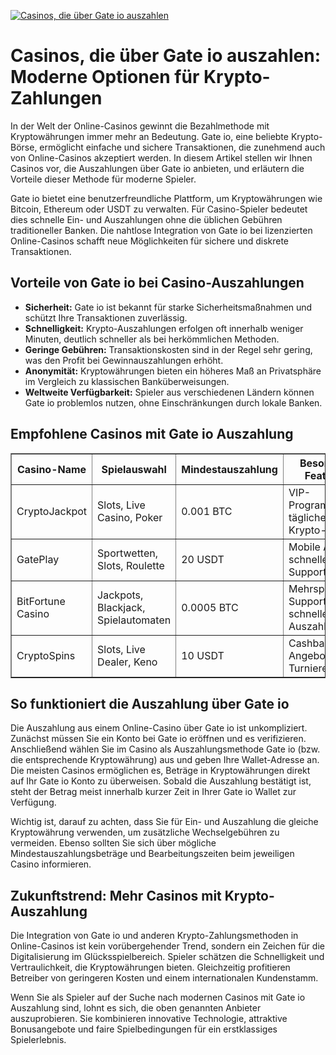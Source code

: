[![Casinos, die über Gate io auszahlen](https://123-caf.pages.dev/gitsignup.png)](https://vrmoo.ru/Bt82HjjY)

<h1>Casinos, die über Gate io auszahlen: Moderne Optionen für Krypto-Zahlungen</h1> <p>In der Welt der Online-Casinos gewinnt die Bezahlmethode mit Kryptowährungen immer mehr an Bedeutung. Gate io, eine beliebte Krypto-Börse, ermöglicht einfache und sichere Transaktionen, die zunehmend auch von Online-Casinos akzeptiert werden. In diesem Artikel stellen wir Ihnen Casinos vor, die Auszahlungen über Gate io anbieten, und erläutern die Vorteile dieser Methode für moderne Spieler.</p>  <p>Gate io bietet eine benutzerfreundliche Plattform, um Kryptowährungen wie Bitcoin, Ethereum oder USDT zu verwalten. Für Casino-Spieler bedeutet dies schnelle Ein- und Auszahlungen ohne die üblichen Gebühren traditioneller Banken. Die nahtlose Integration von Gate io bei lizenzierten Online-Casinos schafft neue Möglichkeiten für sichere und diskrete Transaktionen.</p>  <h2>Vorteile von Gate io bei Casino-Auszahlungen</h2> <ul>   <li><strong>Sicherheit:</strong> Gate io ist bekannt für starke Sicherheitsmaßnahmen und schützt Ihre Transaktionen zuverlässig.</li>   <li><strong>Schnelligkeit:</strong> Krypto-Auszahlungen erfolgen oft innerhalb weniger Minuten, deutlich schneller als bei herkömmlichen Methoden.</li>   <li><strong>Geringe Gebühren:</strong> Transaktionskosten sind in der Regel sehr gering, was den Profit bei Gewinnauszahlungen erhöht.</li>   <li><strong>Anonymität:</strong> Kryptowährungen bieten ein höheres Maß an Privatsphäre im Vergleich zu klassischen Banküberweisungen.</li>   <li><strong>Weltweite Verfügbarkeit:</strong> Spieler aus verschiedenen Ländern können Gate io problemlos nutzen, ohne Einschränkungen durch lokale Banken.</li> </ul>  <h2>Empfohlene Casinos mit Gate io Auszahlung</h2> <table border="1" cellpadding="8" cellspacing="0" style="border-collapse:collapse; width:100%;">   <thead>     <tr>       <th>Casino-Name</th>       <th>Spielauswahl</th>       <th>Mindestauszahlung</th>       <th>Besondere Features</th>     </tr>   </thead>   <tbody>     <tr>       <td>CryptoJackpot</td>       <td>Slots, Live Casino, Poker</td>       <td>0.001 BTC</td>       <td>VIP-Programme, tägliche Krypto-Boni</td>     </tr>     <tr>       <td>GatePlay</td>       <td>Sportwetten, Slots, Roulette</td>       <td>20 USDT</td>       <td>Mobile App, schnelles Support-Team</td>     </tr>     <tr>       <td>BitFortune Casino</td>       <td>Jackpots, Blackjack, Spielautomaten</td>       <td>0.0005 BTC</td>       <td>Mehrsprachiger Support, schnelle Auszahlungen</td>     </tr>     <tr>       <td>CryptoSpins</td>       <td>Slots, Live Dealer, Keno</td>       <td>10 USDT</td>       <td>Cashback-Angebote, Turniere</td>     </tr>   </tbody> </table>  <h2>So funktioniert die Auszahlung über Gate io</h2> <p>Die Auszahlung aus einem Online-Casino über Gate io ist unkompliziert. Zunächst müssen Sie ein Konto bei Gate io eröffnen und es verifizieren. Anschließend wählen Sie im Casino als Auszahlungsmethode Gate io (bzw. die entsprechende Kryptowährung) aus und geben Ihre Wallet-Adresse an. Die meisten Casinos ermöglichen es, Beträge in Kryptowährungen direkt auf Ihr Gate io Konto zu überweisen. Sobald die Auszahlung bestätigt ist, steht der Betrag meist innerhalb kurzer Zeit in Ihrer Gate io Wallet zur Verfügung.</p>  <p>Wichtig ist, darauf zu achten, dass Sie für Ein- und Auszahlung die gleiche Kryptowährung verwenden, um zusätzliche Wechselgebühren zu vermeiden. Ebenso sollten Sie sich über mögliche Mindestauszahlungsbeträge und Bearbeitungszeiten beim jeweiligen Casino informieren.</p>  <h2>Zukunftstrend: Mehr Casinos mit Krypto-Auszahlung</h2> <p>Die Integration von Gate io und anderen Krypto-Zahlungsmethoden in Online-Casinos ist kein vorübergehender Trend, sondern ein Zeichen für die Digitalisierung im Glücksspielbereich. Spieler schätzen die Schnelligkeit und Vertraulichkeit, die Kryptowährungen bieten. Gleichzeitig profitieren Betreiber von geringeren Kosten und einem internationalen Kundenstamm.</p>  <p>Wenn Sie als Spieler auf der Suche nach modernen Casinos mit Gate io Auszahlung sind, lohnt es sich, die oben genannten Anbieter auszuprobieren. Sie kombinieren innovative Technologie, attraktive Bonusangebote und faire Spielbedingungen für ein erstklassiges Spielerlebnis.</p>
